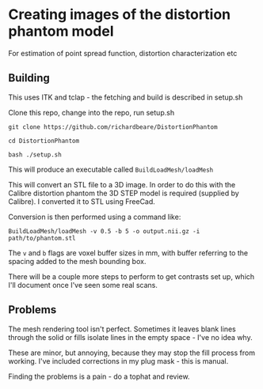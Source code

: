 # Creating images of the distortion phantom model

For estimation of point spread function, distortion characterization etc

## Building

This uses ITK and tclap - the fetching and build is described in setup.sh

Clone this repo, change into the repo, run setup.sh

```
git clone https://github.com/richardbeare/DistortionPhantom

cd DistortionPhantom

bash ./setup.sh

```

This will produce an executable called `BuildLoadMesh/loadMesh`

This will convert an STL file to a 3D image. In order to do this
with the Calibre distortion phantom the 3D STEP model is required (supplied
by Calibre). I converted it to STL using FreeCad.

Conversion is then performed using a command like:

```
BuildLoadMesh/loadMesh -v 0.5 -b 5 -o output.nii.gz -i path/to/phantom.stl
```

The `v` and `b` flags are voxel buffer sizes in mm, with buffer referring to the 
spacing added to the mesh bounding box.

There will be a couple more steps to perform to get contrasts set up, which I'll
document once I've seen some real scans.

## Problems
The mesh rendering tool isn't perfect. Sometimes it leaves blank lines through the
solid or fills isolate lines in the empty space - I've no idea why.

These are minor, but annoying, because they may stop the fill process from
working. I've included corrections in my plug mask - this is manual.

Finding the problems is a pain - do a tophat and review.